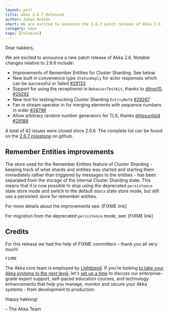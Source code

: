 ```yaml
---
layout: post
title: Akka 2.6.7 Released
author: Johan Andrén
short: We are excited to announce the 2.6.7 patch release of Akka 2.6
category: news
tags: [releases]
---
```


Dear hakkers,

We are excited to announce a new patch release of Akka 2.6. Notable changes relative to 2.6.6 include:

* Improvements of Remember Entities for Cluster Sharding. See below.
* New built in convenience type `StatusReply` for actor responses which can be successful or failed [#29133](https://github.com/akka/akka/issues/29133)
* Support for using the receptionist in `BehaviorTestKit`, thanks to [@hsn10](https://github.com/hsn10), [#29292](https://github.com/akka/akka/issues/29292) 
* New tool for testing/mocking Cluster Sharding `EntityRef`s [#29267](https://github.com/akka/akka/issues/29267)
* Fan in stream operator in for merging elements with sequence numbers in order [#28796](https://github.com/akka/akka/issues/28769)
* Allow arbitrary random number generators for TLS, thanks [@itssunilsid](https://github.com/itssunilsid) [#29188](https://github.com/akka/akka/issues/29188)

A total of 42 issues were closed since 2.6.6. The complete list can be found on the [2.6.7 milestone](https://github.com/akka/akka/milestone/167?closed=1) on github.

## Remember Entities improvements

The store used for the Remember Entities feature of Cluster Sharding - keeping track of what shards and entities was started and starting them immediately rather than triggered by messages to the entities - has been separated from the storage of the internal Cluster Sharding state.
This means that it is now possible to stop using the deprecated `persistence` state store mode and switch to the default `ddata` state store mode, but still use a persistent store for remember entities.

For more details about the improvements see: [FIXME link]

For migration from the deprecated `persistence` mode, see: [FIXME link]


## Credits

For this release we had the help of FIXME committers – thank you all very much!

```
FIXME
```

The Akka core team is employed by [Lightbend](https://www.lightbend.com/). If you're looking [to take your Akka systems to the next level](https://www.lightbend.com/lightbend-subscription), let's [set up a time](https://lightbend.com/contact) to discuss our enterprise-grade expert support, self-paced education courses, and technology enhancements that help you manage, monitor and secure your Akka systems - from development to production.

Happy hakking!

– The Akka Team
